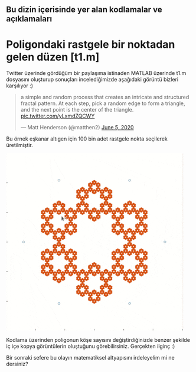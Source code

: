 ## Bu dizin içerisinde yer alan kodlamalar ve açıklamaları

# Poligondaki rastgele bir noktadan gelen düzen [t1.m]
Twitter üzerinde gördüğüm bir paylaşıma istinaden MATLAB üzerinde t1.m dosyasını oluşturup sonuçları incelediğimizde aşağıdaki görüntü bizleri karşılıyor :)

<blockquote class="twitter-tweet"><p lang="en" dir="ltr">a simple and random process that creates an intricate and structured fractal pattern. At each step, pick a random edge to form a triangle, and the next point is the center of the triangle. <a href="https://t.co/yLxmdZQCWY">pic.twitter.com/yLxmdZQCWY</a></p>&mdash; Matt Henderson (@matthen2) <a href="https://twitter.com/matthen2/status/1268808515574886407?ref_src=twsrc%5Etfw">June 5, 2020</a></blockquote>


Bu örnek eşkanar altıgen için 100 bin adet rastgele nokta seçilerek üretilmiştir.

![recursive shape](icerik/t1g1.gif)

Kodlama üzerinden poligonun köşe sayısını değiştirdiğinizde benzer şekilde iç içe kopya görüntülerin oluştuğunu görebilirsiniz. Gerçekten ilginç :)

Bir sonraki sefere bu olayın matematiksel altyapısını irdeleyelim mi ne dersiniz?
